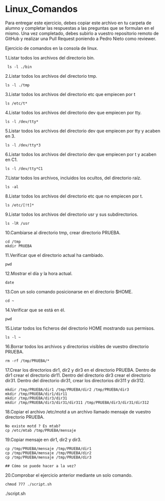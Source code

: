 # Linux_Comandos

Para entregar este ejercicio, debes copiar este archivo en tu carpeta de alumno y completar las respuestas a las preguntas que se formulan en el mismo.
Una vez completado, debes subirlo a vuestro repositorio remoto de GitHub y realizar una Pull Request poniendo a Pedro Nieto como reviewer.


Ejercicio de comandos en la consola de linux.

  1.Listar todos los archivos del directorio bin.
    
     ls -l ./bin
    
  2.Listar todos los archivos del directorio tmp.
   
    ls -l ./tmp
    
  3.Listar todos los archivos del directorio etc que empiecen por t 
    
    ls /etc/t*
  
  4.Listar todos los archivos del directorio dev que empiecen por tty.
    
    ls -l /dev/tty*
    
  5.Listar todos los archivos del directorio dev que empiecen por tty y acaben en 3.
    
    ls -l /dev/tty*3
    
  6.Listar todos los archivos del directorio dev que empiecen por t y acaben en C1.
    
    ls -l /dev/tty*C1

  7.Listar todos los archivos, incluidos los ocultos, del directorio raíz.
    
    ls -al
    
  8.Listar todos los archivos del directorio etc que no empiecen por t.
    
    ls /etc/[!t]*

  9.Listar todos los archivos del directorio usr y sus subdirectorios.
    
    ls -lR /usr

  10.Cambiarse al directorio tmp, crear directorio PRUEBA.
    
    cd /tmp
    mkdir PRUEBA

  11.Verificar que el directorio actual ha cambiado.
    
    pwd

  12.Mostrar el día y la hora actual.
    
    date

  13.Con un solo comando posicionarse en el directorio $HOME.
    
    cd ~
 
  14.Verificar que se está en él.
    
    pwd

  15.Listar todos los ficheros del directorio HOME mostrando sus permisos.
    
    ls -l ~


  16.Borrar todos los archivos y directorios visibles de vuestro directorio PRUEBA.
    
    rm -rf /tmp/PRUEBA/*

  17.Crear los directorios dir1, dir2 y dir3 en el directorio PRUEBA. Dentro de dir1 crear el directorio dir11. Dentro del directorio 
  dir3 crear el directorio dir31. Dentro del directorio dir31, crear los directorios dir311 y dir312.
    
    mkdir /tmp/PRUEBA/dir1 /tmp/PRUEBA/dir2 /tmp/PRUEBA/dir3
    mkdir /tmp/PRUEBA/dir1/dir11
    mkdir /tmp/PRUEBA/dir3/dir31
    mkdir /tmp/PRUEBA/dir3/dir31/dir311 /tmp/PRUEBA/dir3/dir31/dir312
    
  18.Copiar el archivo /etc/motd a un archivo llamado mensaje de vuestro directorio PRUEBA.
    
    No existe motd ? Es mtab?
    cp /etc/mtab /tmp/PRUEBA/mensaje

  19.Copiar mensaje en dir1, dir2 y dir3.
    
    cp /tmp/PRUEBA/mensaje /tmp/PRUEBA/dir1 
    cp /tmp/PRUEBA/mensaje /tmp/PRUEBA/dir2 
    cp /tmp/PRUEBA/mensaje /tmp/PRUEBA/dir3

    ## Cómo se puede hacer a la vez? 
    
  20.Comprobar el ejercicio anterior mediante un solo comando.
    
    chmod 777 ./script.sh
  ./script.sh

    
   
